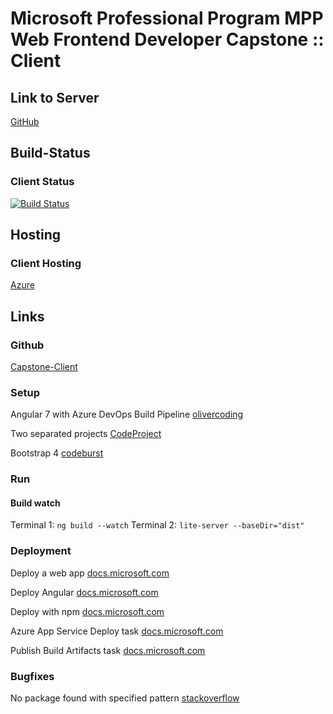 # Microsoft Professional Program MPP Web Frontend Developer Capstone :: Client

## Link to Server

[GitHub](https://github.com/DonCorleone/Capstone-Server)

## Build-Status

### Client Status

[![Build Status](https://vitocorleone77.visualstudio.com/Capstone_Client/_apis/build/status/Capstone_Client-CI?branchName=master)](https://vitocorleone77.visualstudio.com/Capstone_Client/_build/latest?definitionId=7&branchName=master)

## Hosting

### Client Hosting

[Azure](https://capstone-client.azurewebsites.net/)

## Links

### Github

[Capstone-Client](https://github.com/DonCorleone/Capstone-Client)

### Setup

Angular 7 with Azure DevOps Build Pipeline [olivercoding](https://www.olivercoding.com/2019-01-19-angular-azure-devops/)

Two separated projects [CodeProject](https://www.codeproject.com/Articles/1274513/Angular-7-with-NET-Core-2-2-Global-Weather-Part-1)

Bootstrap 4 [codeburst](https://codeburst.io/getting-started-with-angular-7-and-bootstrap-4-styling-6011b206080)

### Run

#### Build watch

Terminal 1: `ng build --watch`
Terminal 2: `lite-server --baseDir="dist"`

### Deployment

Deploy a web app [docs.microsoft.com](https://docs.microsoft.com/en-us/azure/devops/pipelines/languages/javascript?view=azure-devops&tabs=yaml)

Deploy Angular [docs.microsoft.com](https://docs.microsoft.com/en-gb/azure/devops/pipelines/languages/javascript?view=azure-devops&tabs=yaml#tabpanel_o8jNcSRUQF_designer)

Deploy with npm [docs.microsoft.com](https://docs.microsoft.com/en-gb/azure/devops/pipelines/artifacts/npm?view=azure-devops&tabs=yaml#tabpanel_q-X-FHfp2K_designer)

Azure App Service Deploy task [docs.microsoft.com](https://docs.microsoft.com/en-us/azure/devops/pipelines/targets/webapp?view=azure-devops&tabs=yaml)

Publish Build Artifacts task [docs.microsoft.com](https://docs.microsoft.com/en-us/azure/devops/pipelines/tasks/utility/publish-build-artifacts?view=azure-devops)

### Bugfixes

No package found with specified pattern [stackoverflow](https://stackoverflow.com/questions/51790735/no-package-found-with-specified-pattern-d-a-r1-a-zip/52746997)

